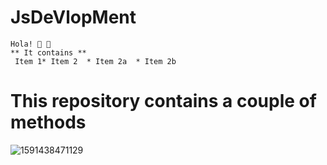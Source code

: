 # JsDeVlopMent
    Hola! 🌚 🌚
    ** It contains **
     Item 1* Item 2  * Item 2a  * Item 2b
    
<h1>This repository contains a couple of methods</h1>

![1591438471129](https://user-images.githubusercontent.com/67545874/95006108-4c148500-0622-11eb-9674-b3c76cfd3ed8.png)

